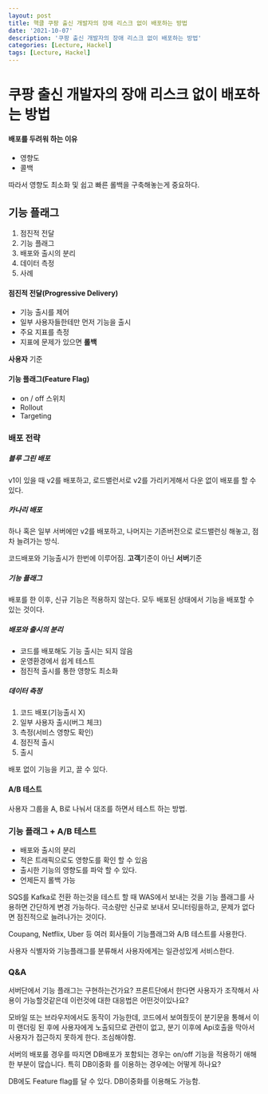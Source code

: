 ```yaml
---
layout: post
title: 핵클 쿠팡 출신 개발자의 장애 리스크 없이 배포하는 방법
date: '2021-10-07'
description: '쿠팡 출신 개발자의 장애 리스크 없이 배포하는 방법'
categories: [Lecture, Hackel]
tags: [Lecture, Hackel]
---
```

# 쿠팡 출신 개발자의 장애 리스크 없이 배포하는 방법



#### 배포를 두려워 하는 이유

- 영향도
- 콜백

따라서 영향도 최소화 및 쉽고 빠른 롤백을 구축해놓는게 중요하다.



## 기능 플래그

1. 점진적 전달
2. 기능 플래그
3. 배포와 출시의 분리
4. 데이터 측정
5. 사례



#### 점진적 전달(Progressive Delivery)

- 기능 출시를 제어
- 일부 사용자들한테만 먼저 기능을 출시
- 주요 지표를 측정
- 지표에 문제가 있으면 **롤백**

**사용자** 기준



#### 기능 플래그(Feature Flag)

- on / off 스위치
- Rollout
- Targeting



### 배포 전략

##### 블루 그린 배포

v1이 있을 때 v2를 배포하고, 로드밸런서로 v2를 가리키게해서 다운 없이 배포를 할 수 있다.

##### 카나리 배포

하나 혹은 일부 서버에만 v2를 배포하고, 나머지는 기존버전으로 로드밸런싱 해놓고, 점차 늘려가는 방식.

코드배포와 기능출시가 한번에 이루어짐. **고객**기준이 아닌 **서버**기준



##### 기능 플래그

배포를 한 이후, 신규 기능은 적용하지 않는다. 모두 배포된 상태에서 기능을 배포할 수 있는 것이다.



##### 배포와 출시의 분리

- 코드를 배포해도 기능 출시는 되지 않음
- 운영환경에서 쉽게 테스트
- 점진적 출시를 통한 영향도 최소화



##### 데이터 측정

1. 코드 배포(기능출시 X)
2. 일부 사용자 출시(버그 체크)
3. 측정(서비스 영향도 확인)
4. 점진적 출시
5. 출시



배포 없이 기능을 키고, 끌 수 있다.



#### A/B 테스트

사용자 그룹을 A, B로 나눠서 대조를 하면서 테스트 하는 방법.



### 기능 플래그 + A/B 테스트

- 배포와 출시의 분리
- 적은 트래픽으로도 영향도를 확인 할 수 있음
- 출시한 기능의 영향도를 파악 할 수 있다.
- 언제든지 롤백 가능



SQS를 Kafka로 전환 하는것을 테스트 할 때 WAS에서 보내는 것을 기능 플래그를 사용하면 간단하게 변경 가능하다. 극소량만 신규로 보내서 모니터링을하고, 문제가 없다면 점진적으로 늘려나가는 것이다.

Coupang, Netflix, Uber 등 여러 회사들이 기능플래그와 A/B 테스트를 사용한다.

사용자 식별자와 기능플래그를 분류해서 사용자에게는 일관성있게 서비스한다.



### Q&A

서버단에서 기능 플래그는 구현하는건가요? 프론트단에서 한다면 사용자가 조작해서 사용이 가능할것같은데 이런것에 대한 대응법은 어떤것이있나요?

모바일 또는 브라우저에서도 동작이 가능한데, 코드에서 보여줬듯이 분기문을 통해서 이미 랜더링 된 후에 사용자에게 노출되므로 관련이 없고, 분기 이후에 Api호출을 막아서 사용자가 접근하지 못하게 한다. 조심해야함.

서버의 배포룰 경우를 따지면 DB배포가 포함되는 경우는 on/off 기능을 적용하기 애해한 부분이 많습니다. 특히 DB이중화 를 이용하는 경우에는 어떻게 하나요?

DB에도 Feature flag를 달 수 있다. DB이중화를 이용해도 가능함.
